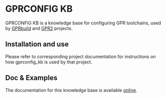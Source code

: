 GPRCONFIG KB
============

GPRCONFIG KB is a knowledge base for configuring GPR toolchains, used by
[GPRbuild](https://github.com/AdaCore/gprbuild) and
[GPR2](https://github.com/AdaCore/gpr) projects.

Installation and use
--------------------

Please refer to corresponding project documentation for instructions on how
gprconfig_kb is used by that project.

Doc & Examples
--------------

The documentation for this knowledge base is available
[online](http://docs.adacore.com/gprbuild-docs/html/gprbuild_ug/companion_tools.html#the-gprconfig-knowledge-base).
